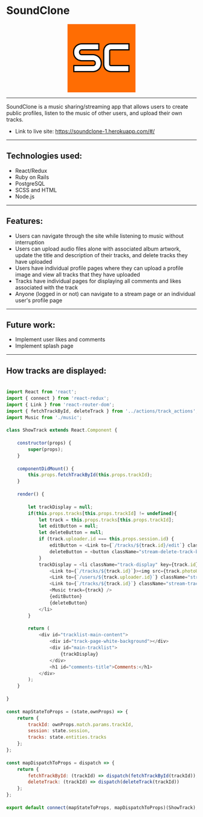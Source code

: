 # SoundClone 

<center>
  <img align="center" width="180" height="180" src="app/assets/images/SC.png">
</center>

------------------------

SoundClone is a music sharing/streaming app that allows users to create public profiles, listen to the music of other users, and upload their own tracks.

- Link to live site: https://soundclone-1.herokuapp.com/#/

------------------------

## Technologies used:
 - React/Redux
 - Ruby on Rails
 - PostgreSQL
 - SCSS and HTML
 - Node.js

------------------------

## Features:
 - Users can navigate through the site while listening to music without interruption
 - Users can upload audio files alone with associated album artwork, update the title and description of their tracks, and delete tracks they have uploaded
 - Users have individual profile pages where they can upload a profile image and view all tracks that they have uploaded
 - Tracks have individual pages for displaying all comments and likes associated with the track
 - Anyone (logged in or not) can navigate to a stream page or an individual user's profile page

------------------------

## Future work:
 - Implement user likes and comments
 - Implement splash page

------------------------

## How tracks are displayed:

```javascript

import React from 'react';
import { connect } from 'react-redux';
import { Link } from 'react-router-dom';
import { fetchTrackById, deleteTrack } from '../actions/track_actions';
import Music from './music';

class ShowTrack extends React.Component {

    constructor(props) {
        super(props);
    }

    componentDidMount() {
        this.props.fetchTrackById(this.props.trackId);
    }

    render() {

        let trackDisplay = null;
        if(this.props.tracks[this.props.trackId] != undefined){
            let track = this.props.tracks[this.props.trackId];
            let editButton = null;
            let deleteButton = null;
            if (track.uploader.id === this.props.session.id) {
                editButton = <Link to={`/tracks/${track.id}/edit`} className="stream-edit-track-button">Edit Track</Link>
                deleteButton = <button className="stream-delete-track-button" onClick={() => this.props.deleteTrack(track.id)}>Delete track</button>
            }
            trackDisplay = <li className="track-display" key={track.id}>
                <Link to={`/tracks/${track.id}`}><img src={track.photoUrl} alt="Album art" /></Link>
                <Link to={`/users/${track.uploader.id}`} className="stream-user-link">{track.uploader.username}</Link>
                <Link to={`/tracks/${track.id}`} className="stream-track-link">{track.title}</Link>
                <Music track={track} />
                {editButton}
                {deleteButton}
            </li>
        }

        return (
            <div id="tracklist-main-content">
                <div id="track-page-white-background"></div>
                <div id="main-tracklist">
                    {trackDisplay}
                </div>
                <h1 id="comments-title">Comments:</h1>
            </div>
        );
    }

}

const mapStateToProps = (state,ownProps) => {
    return {
        trackId: ownProps.match.params.trackId,
        session: state.session,
        tracks: state.entities.tracks
    };
};

const mapDispatchToProps = dispatch => {
    return {
        fetchTrackById: (trackId) => dispatch(fetchTrackById(trackId)),
        deleteTrack: (trackId) => dispatch(deleteTrack(trackId))
    };
};

export default connect(mapStateToProps, mapDispatchToProps)(ShowTrack);

```
